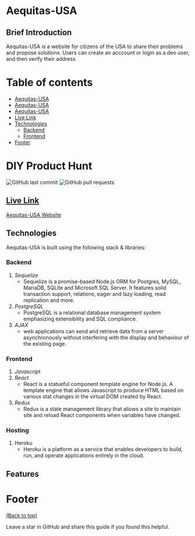 <!-- Add banner (.png) here -->

# Aequitas-USA

## Brief Introduction

Aequitas-USA is a website for citizens of the USA to share their problems and  propose solutions. Users can create an acccount or login as a deo user, and then verify their address

# Table of contents


- [Aequitas-USA](#aequitas-usa)
- [Aequitas-USA](#brief-introduction)
- [Aequitas-USA](#table-of-contents)
- [Live Link](#live-link)
- [Technologies](#technologies)
    - [Backend](#backend)
    - [Frontend](#frontend)
- [Footer](#footer)

# DIY Product Hunt
![GitHub last commit](https://img.shields.io/github/last-commit/bstetzer32/Aequitas-USA)
![GitHub pull requests](https://img.shields.io/github/issues-pr/bstetzer32/Aequitas-USA)



## [Live Link](**https://aequitas-usa.herokuapp.com/**)

<a href="https://aequitas-usa.herokuapp.com/" target="_top">Aequitas-USA Website</a>

<!-- Insert Usage GIF here -->

## Technologies

Aequitas-USA is built using the following stack & libraries:

### **Backend**
1. _Sequelize_
   * Sequelize is a promise-based Node.js ORM for Postgres, MySQL, MariaDB, SQLite and Microsoft SQL Server. It features solid transaction support, relations, eager and lazy loading, read replication and more.
2. _PostgreSQL_
   * PostgreSQL is a relational database management system emphasizing extensibility and SQL compliance. 
3. _AJAX_
   * web applications can send and retrieve data from a server asynchronously without interfering with the display and behaviour of the existing page.

### **Frontend**

1. _Javascript_
2. _React_
   * React is a statueful component template engine for Node.js. A template engine that allows Javascript to produce HTML based on various stat changes in the virtual DOM created by React.
3. _Redux_ 
    * Redux is a state management library that allows a site to maintain site and reload React components when variables have changed.

### **Hosting**
1. Heroku
   * Heroku is a platform as a service that enables developers to build, run, and operate applications entirely in the cloud.

## Features


# Footer
[(Back to top)](#table-of-contents)

Leave a star in GitHub and share this guide if you found this helpful.

<!-- Add the footer (.png) here -->